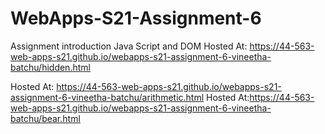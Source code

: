 # WebApps-S21-Assignment-6
Assignment introduction Java Script and DOM
Hosted At: <https://44-563-web-apps-s21.github.io/webapps-s21-assignment-6-vineetha-batchu/hidden.html>

Hosted At: <https://44-563-web-apps-s21.github.io/webapps-s21-assignment-6-vineetha-batchu/arithmetic.html> 
Hosted At:<https://44-563-web-apps-s21.github.io/webapps-s21-assignment-6-vineetha-batchu/bear.html>
          
